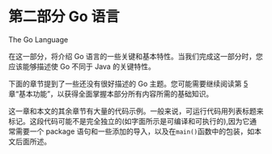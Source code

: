 # 第二部分 Go 语言

The Go Language

在这一部分，将介绍 Go 语言的一些关键和基本特性。当我们完成这一部分时，您应该能够描述使 Go 不同于 Java 的关键特性。

下面的章节提到了一些还没有很好描述的 Go 主题。您可能需要继续阅读第 [5](05.html) 章“基本功能”，以获得全面掌握本部分所有内容所需的基础知识。

这一章和本文的其余章节有大量的代码示例。一般来说，可运行代码用列表标题来标记。这段代码可能不是完全独立的(如字面所示是可编译和可执行的),因为它通常需要一个 package 语句和一些添加的导入，以及在`main()`函数中的包装，如本文后面所述。